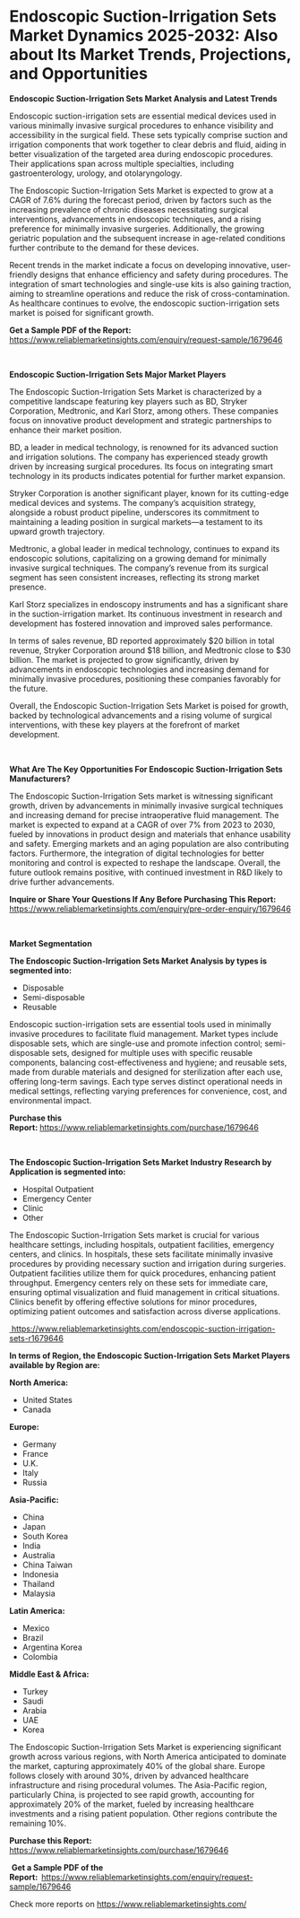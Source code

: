 <p><h1>Endoscopic Suction-Irrigation Sets Market Dynamics 2025-2032: Also about Its Market Trends, Projections, and Opportunities</h1></p><p><strong>Endoscopic Suction-Irrigation Sets Market Analysis and Latest Trends</strong></p>
<p><p>Endoscopic suction-irrigation sets are essential medical devices used in various minimally invasive surgical procedures to enhance visibility and accessibility in the surgical field. These sets typically comprise suction and irrigation components that work together to clear debris and fluid, aiding in better visualization of the targeted area during endoscopic procedures. Their applications span across multiple specialties, including gastroenterology, urology, and otolaryngology.</p><p>The Endoscopic Suction-Irrigation Sets Market is expected to grow at a CAGR of 7.6% during the forecast period, driven by factors such as the increasing prevalence of chronic diseases necessitating surgical interventions, advancements in endoscopic techniques, and a rising preference for minimally invasive surgeries. Additionally, the growing geriatric population and the subsequent increase in age-related conditions further contribute to the demand for these devices.</p><p>Recent trends in the market indicate a focus on developing innovative, user-friendly designs that enhance efficiency and safety during procedures. The integration of smart technologies and single-use kits is also gaining traction, aiming to streamline operations and reduce the risk of cross-contamination. As healthcare continues to evolve, the endoscopic suction-irrigation sets market is poised for significant growth.</p></p>
<p><strong>Get a Sample PDF of the Report:&nbsp;</strong> <a href="https://www.reliablemarketinsights.com/enquiry/request-sample/1679646?utm_campaign=2779&utm_medium=2&utm_source=Github&utm_content=ia&utm_term=25032025&utm_id=endoscopic-suction-irrigation-sets">https://www.reliablemarketinsights.com/enquiry/request-sample/1679646</a></p>
<p>&nbsp;</p>
<p><strong>Endoscopic Suction-Irrigation Sets Major Market Players</strong></p>
<p><p>The Endoscopic Suction-Irrigation Sets Market is characterized by a competitive landscape featuring key players such as BD, Stryker Corporation, Medtronic, and Karl Storz, among others. These companies focus on innovative product development and strategic partnerships to enhance their market position.</p><p>BD, a leader in medical technology, is renowned for its advanced suction and irrigation solutions. The company has experienced steady growth driven by increasing surgical procedures. Its focus on integrating smart technology in its products indicates potential for further market expansion.</p><p>Stryker Corporation is another significant player, known for its cutting-edge medical devices and systems. The company’s acquisition strategy, alongside a robust product pipeline, underscores its commitment to maintaining a leading position in surgical markets—a testament to its upward growth trajectory.</p><p>Medtronic, a global leader in medical technology, continues to expand its endoscopic solutions, capitalizing on a growing demand for minimally invasive surgical techniques. The company’s revenue from its surgical segment has seen consistent increases, reflecting its strong market presence.</p><p>Karl Storz specializes in endoscopy instruments and has a significant share in the suction-irrigation market. Its continuous investment in research and development has fostered innovation and improved sales performance.</p><p>In terms of sales revenue, BD reported approximately $20 billion in total revenue, Stryker Corporation around $18 billion, and Medtronic close to $30 billion. The market is projected to grow significantly, driven by advancements in endoscopic technologies and increasing demand for minimally invasive procedures, positioning these companies favorably for the future.</p><p>Overall, the Endoscopic Suction-Irrigation Sets Market is poised for growth, backed by technological advancements and a rising volume of surgical interventions, with these key players at the forefront of market development.</p></p>
<p>&nbsp;</p>
<p><strong>What Are The Key Opportunities For Endoscopic Suction-Irrigation Sets Manufacturers?</strong></p>
<p><p>The Endoscopic Suction-Irrigation Sets market is witnessing significant growth, driven by advancements in minimally invasive surgical techniques and increasing demand for precise intraoperative fluid management. The market is expected to expand at a CAGR of over 7% from 2023 to 2030, fueled by innovations in product design and materials that enhance usability and safety. Emerging markets and an aging population are also contributing factors. Furthermore, the integration of digital technologies for better monitoring and control is expected to reshape the landscape. Overall, the future outlook remains positive, with continued investment in R&D likely to drive further advancements.</p></p>
<p><strong>Inquire or Share Your Questions If Any Before Purchasing This Report:</strong> <a href="https://www.reliablemarketinsights.com/enquiry/pre-order-enquiry/1679646?utm_campaign=2779&utm_medium=2&utm_source=Github&utm_content=ia&utm_term=25032025&utm_id=endoscopic-suction-irrigation-sets">https://www.reliablemarketinsights.com/enquiry/pre-order-enquiry/1679646</a></p>
<p>&nbsp;</p>
<p><strong>Market Segmentation</strong></p>
<p><strong>The Endoscopic Suction-Irrigation Sets Market Analysis by types is segmented into:</strong></p>
<p><ul><li>Disposable</li><li>Semi-disposable</li><li>Reusable</li></ul></p>
<p><p>Endoscopic suction-irrigation sets are essential tools used in minimally invasive procedures to facilitate fluid management. Market types include disposable sets, which are single-use and promote infection control; semi-disposable sets, designed for multiple uses with specific reusable components, balancing cost-effectiveness and hygiene; and reusable sets, made from durable materials and designed for sterilization after each use, offering long-term savings. Each type serves distinct operational needs in medical settings, reflecting varying preferences for convenience, cost, and environmental impact.</p></p>
<p><strong>Purchase this Report:&nbsp;</strong><a href="https://www.reliablemarketinsights.com/purchase/1679646?utm_campaign=2779&utm_medium=2&utm_source=Github&utm_content=ia&utm_term=25032025&utm_id=endoscopic-suction-irrigation-sets">https://www.reliablemarketinsights.com/purchase/1679646</a></p>
<p>&nbsp;</p>
<p><strong>The Endoscopic Suction-Irrigation Sets Market Industry Research by Application is segmented into:</strong></p>
<p><ul><li>Hospital Outpatient</li><li>Emergency Center</li><li>Clinic</li><li>Other</li></ul></p>
<p><p>The Endoscopic Suction-Irrigation Sets market is crucial for various healthcare settings, including hospitals, outpatient facilities, emergency centers, and clinics. In hospitals, these sets facilitate minimally invasive procedures by providing necessary suction and irrigation during surgeries. Outpatient facilities utilize them for quick procedures, enhancing patient throughput. Emergency centers rely on these sets for immediate care, ensuring optimal visualization and fluid management in critical situations. Clinics benefit by offering effective solutions for minor procedures, optimizing patient outcomes and satisfaction across diverse applications.</p></p>
<p><a href="https://www.reliablemarketinsights.com/endoscopic-suction-irrigation-sets-r1679646?utm_campaign=2779&utm_medium=2&utm_source=Github&utm_content=ia&utm_term=25032025&utm_id=endoscopic-suction-irrigation-sets">&nbsp;https://www.reliablemarketinsights.com/endoscopic-suction-irrigation-sets-r1679646</a></p>
<p><strong>In terms of Region, the Endoscopic Suction-Irrigation Sets Market Players available by Region are:</strong></p>
<p>
    <p> <strong> North America: </strong>
        <ul>
            <li>United States</li>
            <li>Canada</li>
        </ul>
        </p> 
    <p> <strong> Europe: </strong>
        <ul>
            <li>Germany</li>
            <li>France</li>
            <li>U.K.</li>
            <li>Italy</li>
            <li>Russia</li>
        </ul>
        </p> 
    <p> <strong> Asia-Pacific: </strong>
        <ul>
            <li>China</li>
            <li>Japan</li>
            <li>South Korea</li>
            <li>India</li>
            <li>Australia</li>
            <li>China Taiwan</li>
            <li>Indonesia</li>
            <li>Thailand</li>
            <li>Malaysia</li>
        </ul>
        </p> 
    <p> <strong> Latin America: </strong>
        <ul>
            <li>Mexico</li>
            <li>Brazil</li>
            <li>Argentina Korea</li>
            <li>Colombia</li>
        </ul>
        </p> 
    <p> <strong> Middle East & Africa: </strong>
        <ul>
            <li>Turkey</li>
            <li>Saudi</li>
            <li>Arabia</li>
            <li>UAE</li>
            <li>Korea</li>
        </ul>
    </p>
    </p>
<p><p>The Endoscopic Suction-Irrigation Sets Market is experiencing significant growth across various regions, with North America anticipated to dominate the market, capturing approximately 40% of the global share. Europe follows closely with around 30%, driven by advanced healthcare infrastructure and rising procedural volumes. The Asia-Pacific region, particularly China, is projected to see rapid growth, accounting for approximately 20% of the market, fueled by increasing healthcare investments and a rising patient population. Other regions contribute the remaining 10%.</p></p>
<p><strong>Purchase this Report: </strong><a href="https://www.reliablemarketinsights.com/purchase/1679646?utm_campaign=2779&utm_medium=2&utm_source=Github&utm_content=ia&utm_term=25032025&utm_id=endoscopic-suction-irrigation-sets">https://www.reliablemarketinsights.com/purchase/1679646</a></p>
<p>&nbsp;<strong>Get a Sample PDF of the Report:&nbsp;&nbsp;</strong><a href="https://www.reliablemarketinsights.com/enquiry/request-sample/1679646?utm_campaign=2779&utm_medium=2&utm_source=Github&utm_content=ia&utm_term=25032025&utm_id=endoscopic-suction-irrigation-sets">https://www.reliablemarketinsights.com/enquiry/request-sample/1679646</a></p>
<p><strong></strong></p>
<p>Check more reports on <a href="https://www.reliablemarketinsights.com/?utm_campaign=2779&utm_medium=2&utm_source=Github&utm_content=ia&utm_term=25032025&utm_id=endoscopic-suction-irrigation-sets">https://www.reliablemarketinsights.com/</a></p>